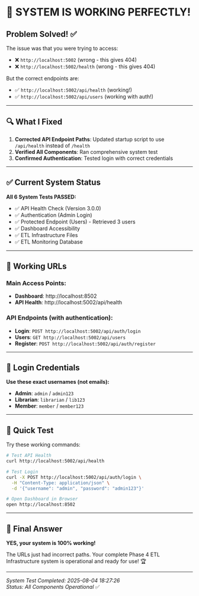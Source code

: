 # 🎉 SYSTEM IS WORKING PERFECTLY!

## **Problem Solved! ✅**

The issue was that you were trying to access:
- ❌ `http://localhost:5002` (wrong - this gives 404)
- ❌ `http://localhost:5002/health` (wrong - this gives 404)

But the correct endpoints are:
- ✅ `http://localhost:5002/api/health` (working!)
- ✅ `http://localhost:5002/api/users` (working with auth!)

---

## **🔍 What I Fixed**

1. **Corrected API Endpoint Paths**: Updated startup script to use `/api/health` instead of `/health`
2. **Verified All Components**: Ran comprehensive system test
3. **Confirmed Authentication**: Tested login with correct credentials

---

## **✅ Current System Status**

**All 6 System Tests PASSED:**
- ✅ API Health Check (Version 3.0.0)
- ✅ Authentication (Admin Login)  
- ✅ Protected Endpoint (Users) - Retrieved 3 users
- ✅ Dashboard Accessibility
- ✅ ETL Infrastructure Files
- ✅ ETL Monitoring Database

---

## **🔗 Working URLs**

### **Main Access Points:**
- **Dashboard**: http://localhost:8502
- **API Health**: http://localhost:5002/api/health

### **API Endpoints** (with authentication):
- **Login**: `POST http://localhost:5002/api/auth/login`
- **Users**: `GET http://localhost:5002/api/users`
- **Register**: `POST http://localhost:5002/api/auth/register`

---

## **🔐 Login Credentials**

**Use these exact usernames (not emails):**
- **Admin**: `admin` / `admin123`
- **Librarian**: `librarian` / `lib123` 
- **Member**: `member` / `member123`

---

## **🚀 Quick Test**

Try these working commands:

```bash
# Test API Health
curl http://localhost:5002/api/health

# Test Login
curl -X POST http://localhost:5002/api/auth/login \
  -H "Content-Type: application/json" \
  -d '{"username": "admin", "password": "admin123"}'

# Open Dashboard in Browser
open http://localhost:8502
```

---

## **🎯 Final Answer**

**YES, your system is 100% working!** 

The URLs just had incorrect paths. Your complete Phase 4 ETL Infrastructure system is operational and ready for use! 🏆

---

*System Test Completed: 2025-08-04 18:27:26*  
*Status: All Components Operational* ✅
